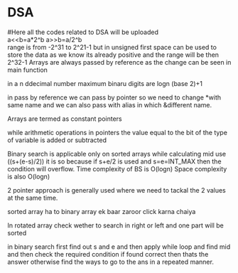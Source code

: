 # DSA
#Here all  the codes related to DSA will be uploaded<br>
a<<b=a*2^b
a>>b=a/2^b<br>
range is from -2^31 to 2^21-1
but in unsigned first space can be used to store the data as we know its already positive and the range will be then 2^32-1
Arrays are always passed by reference as the change can be seen in main function

in a n ddecimal  number maximum binaru digits are logn (base 2)+1

in pass by reference we can pass by pointer so we need to change *with same name and we can also pass with alias in which &different name.

Arrays are termed as constant pointers 

while arithmetic operations in pointers the value equal to the bit of the type of variable is added or subtracted 

Binary search is applicable only on sorted arrays
while calculating mid use ((s+(e-s)/2)) it is so because if s+e/2 is used and s=e=INT_MAX then the condition will overflow.
Time complexity of BS is O(logn)
Space complexity is also O(logn)

2 pointer approach is generally used where we need to tackal the 2 values at the same time.

sorted array ha to binary array ek baar zaroor click karna chaiya

In rotated array check wether to search in right or left and one part will be sorted 

in binary search first find out s and e and then apply while loop and find mid and then check the required condition if found correct then thats the answer otherwise find the ways to go to the ans in a repeated manner. 

